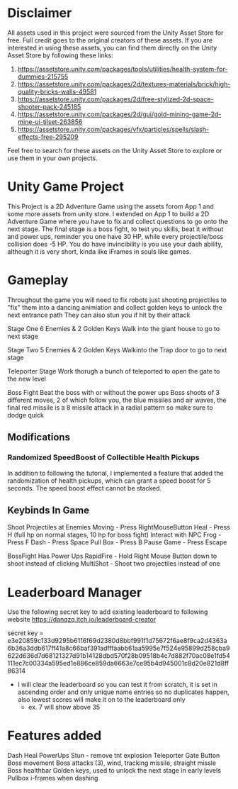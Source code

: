 # Disclaimer
All assets used in this project were sourced from the Unity Asset Store for free. Full credit goes to the original creators of these assets. If you are interested in using these assets, you can find them directly on the Unity Asset Store by following these links:

1. https://assetstore.unity.com/packages/tools/utilities/health-system-for-dummies-215755
2. https://assetstore.unity.com/packages/2d/textures-materials/brick/high-quality-bricks-walls-49581
3. https://assetstore.unity.com/packages/2d/free-stylized-2d-space-shooter-pack-245185
4. https://assetstore.unity.com/packages/2d/gui/gold-mining-game-2d-mine-ui-tilset-263856
5. https://assetstore.unity.com/packages/vfx/particles/spells/slash-effects-free-295209
   
Feel free to search for these assets on the Unity Asset Store to explore or use them in your own projects.

# Unity Game Project

This Project is a 2D Adventure Game using the assets forom App 1 and some more assets from unity store.
I extended on App 1 to build a 2D Adventure Game where you have to fix and collect questions to go onto the next stage.
The final stage is a boss fight, to test you skills, beat it without and power ups, reminder you one have 30 HP, while every projectile/boss collision does -5 HP.
You do have invincibility is you use your dash ability, although it is very short, kinda like iFrames in souls like games.

# Gameplay

Throughout the game you will need to fix robots just shooting projectiles to "fix" them into a dancing animiation and collect golden keys to unlock the next entrance path
They can also stun you if hit by their attack

Stage One
6 Enemies & 2 Golden Keys
Walk into the giant house to go to next stage

Stage Two
5 Enemies & 2 Golden Keys
Walkinto the Trap door to go to next stage

Teleporter Stage
Work thorugh a bunch of teleported to open the gate to the new level

Boss Fight
Beat the boss with or without the power ups
Boss shoots of 3 different moves, 2 of which follow you, the blue missiles and air waves, the final red missile is a 8 missile attack in a radial pattern so make sure to dodge quick

## Modifications

### Randomized SpeedBoost of Collectible Health Pickups

In addition to following the tutorial, I implemented a feature that added the randomization of health pickups, which can grant a speed boost for 5 seconds. The speed boost effect cannot be stacked.

## Keybinds In Game

Shoot Projectiles at Enemies Moving - Press RightMouseButton
Heal - Press H (full hp on normal stages, 10 hp for boss fight)
Interact with NPC Frog - Press F
Dash - Press Space
Pull Box - Press B
Pause Game - Press Escape

BossFight Has Power Ups
RapidFire - Hold Right Mouse Button down to shoot instead of clicking
MultiShot - Shoot two projectiles instead of one

# Leaderboard Manager

Use the following secret key to add existing leaderboard to following website https://danqzq.itch.io/leaderboard-creator

secret key = e3e20859c133d9295b6116f69d2380d8bbf991f1d75672f6ae8f9ca2d4363a6b36a3ddb617ff41a8c66baf391adfffaabb61aa5995e7f524e95899d258cba9622d636d7d68121327d91b14128dbd570f28b09518b4c7d882f70ac08e1fd54111ec7c00334a595ed1e886ce859da6663e7ce95b4d945001c8d20e821d8ff86314

- I will clear the leaderboard so you can test it from scratch, it is set in ascending order and only unique name entries so no duplicates happen, also lowest scores will make it on to the leaderboard only
  - ex. 7 will show above 35

# Features added

Dash
Heal
PowerUps
Stun - remove tnt explosion
Teleporter
Gate
Button
Boss movement
Boss attacks (3), wind, tracking missile, straight missle
Boss healthbar
Golden keys, used to unlock the next stage in early levels
Pullbox
i-frames when dashing
